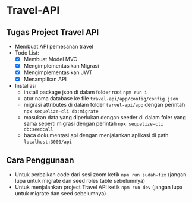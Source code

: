# Travel-API
## Tugas Project Travel API
- Membuat API pemesanan travel
- Todo List:
  - [x] Membuat Model MVC
  - [x] Mengimplementasikan Migrasi
  - [x] Mengimplementasikan JWT
  - [x] Menampilkan API
- Installasi
  - install package json di dalam folder root `npm run i`
  - atur nama database ke file `travel-api/app/config/config.json`
  - migrasi attributes di dalam folder `tarvel-api/app` dengan perintah `npx sequelize-cli db:migrate`
  - masukan data yang diperlukan dengan seeder di dalam foler yang sama seperti migrasi dengan perintah `npx sequelize-cli db:seed:all`
  - baca dokumentasi api dengan menjalankan aplikasi di path `localhost:3000/api`

## Cara Penggunaan
- Untuk perbaikan code dari sesi zoom ketik `npm run sudah-fix` (jangan lupa untuk migrate dan seed roles table sebelumnya)
- Untuk menjalankan project Travel API ketik `npm run dev` (jangan lupa untuk migrate dan seed sebelumnya)

